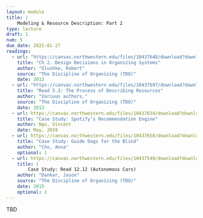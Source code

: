 ```yaml
---
layout: module
title: |
    Modeling & Resource Description: Part 2
type: lecture
draft: 1
num: 5
due_date: 2021-01-27
readings:
  - url: "https://canvas.northwestern.edu/files/10437648/download?download_frd=1"
    title: "Ch 2. Design Decisions in Organizing Systems"
    author: "Glushko, Robert"
    source: "The Discipline of Organizing (TDO)"
    date: 2013
  - url: "https://canvas.northwestern.edu/files/10437697/download?download_frd=1"
    title: "Read 5.3: The Process of Describing Resources"
    author: "Various authors."
    source: "The Discipline of Organizing (TDO)"
    date: 2013
  - url: https://canvas.northwestern.edu/files/10437634/download?download_frd=1
    title: "Case Study: Spotify’s Recommendation Engine"
    author: Ngo, Vincent
    date: May, 2019
  - url: https://canvas.northwestern.edu/files/10437658/download?download_frd=1
    title: "Case Study: Guide Dogs for the Blind"
    author: "Cho, Anna"
    optional: 1
  - url: https://canvas.northwestern.edu/files/10437549/download?download_frd=1
    title: |
        Case Study: Read 12.12 (Autonomous Cars)
    author: "Danker, Jason"
    source: "The Discipline of Organizing (TDO)"
    date: 2015
    optional: 1
---
```


TBD